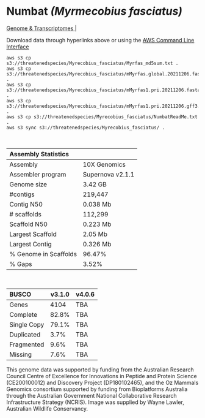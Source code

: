 # **Numbat** *(Myrmecobius fasciatus)* 

[Genome & Transcriptomes ](https://threatenedspecies.s3.ap-southeast-2.amazonaws.com/index.html) | 

Download data through hyperlinks above or using the [AWS Command Line Interface](https://docs.aws.amazon.com/cli/latest/userguide/cli-chap-install.html)
  
```
aws s3 cp s3://threatenedspecies/Myrecobius_fasciatus/Myrfas_md5sum.txt .
aws s3 cp s3://threatenedspecies/Myrecobius_fasciatus/mMyrfas.global.20211206.fasta .
aws s3 cp s3://threatenedspecies/Myrecobius_fasciatus/mMyrfas1.pri.20211206.fasta.gz .
aws s3 cp s3://threatenedspecies/Myrecobius_fasciatus/mMyrfas1.pri.20211206.gff3.gz .
aws s3 cp s3://threatenedspecies/Myrecobius_fasciatus/NumbatReadMe.txt .
aws s3 sync s3://threatenedspecies/Myrecobius_fasciatus/ .
```

<br>

| Assembly Statistics |  |
|:--- | --- |
| Assembly    | 10X Genomics |
| Assembler program |  Supernova v2.1.1 |
| Genome size | 3.42 GB |
| #contigs | 219,447 |
| Contig N50 | 0.038 Mb |
| # scaffolds | 112,299 |
| Scaffold N50 | 0.223 Mb |
| Largest Scaffold | 2.05 Mb |
| Largest Contig | 0.326 Mb |
| % Genome in Scaffolds | 96.47% |
| % Gaps | 3.52% |

<br>

| **BUSCO** | **v3.1.0** | **v4.0.6** |
|:--- | --- | --- |
| Genes    | 4104 | TBA |
| Complete    | 82.8% | TBA |
| Single Copy |  79.1% |  TBA |
| Duplicated | 3.7% |  TBA |
| Fragmented | 9.6% |  TBA |
| Missing | 7.6%  |  TBA |

This genome data was supported by funding from the Australian Research Council Centre of Excellence for Innovations in Peptide and Protein Science (CE200100012) and Discovery Project (DP180102465), and the Oz Mammals Genomics consortium supported by funding from Bioplatforms Australia through the Australian Government National Collaborative Research Infrastructure Strategy (NCRIS). Image was supplied by Wayne Lawler, Australian Wildlife Conservancy.
